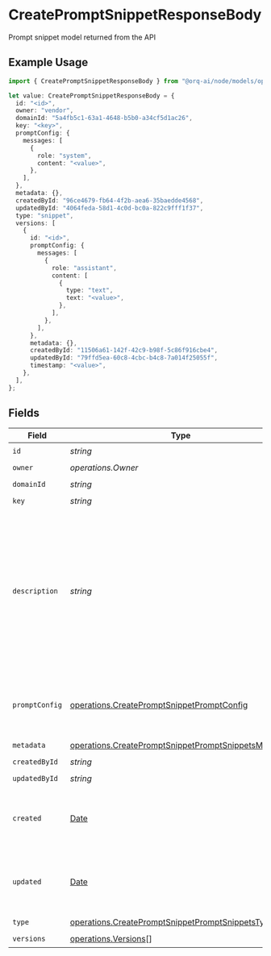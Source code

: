 # CreatePromptSnippetResponseBody

Prompt snippet model returned from the API

## Example Usage

```typescript
import { CreatePromptSnippetResponseBody } from "@orq-ai/node/models/operations";

let value: CreatePromptSnippetResponseBody = {
  id: "<id>",
  owner: "vendor",
  domainId: "5a4fb5c1-63a1-4648-b5b0-a34cf5d1ac26",
  key: "<key>",
  promptConfig: {
    messages: [
      {
        role: "system",
        content: "<value>",
      },
    ],
  },
  metadata: {},
  createdById: "96ce4679-fb64-4f2b-aea6-35baedde4568",
  updatedById: "4064feda-58d1-4c0d-bc0a-822c9fff1f37",
  type: "snippet",
  versions: [
    {
      id: "<id>",
      promptConfig: {
        messages: [
          {
            role: "assistant",
            content: [
              {
                type: "text",
                text: "<value>",
              },
            ],
          },
        ],
      },
      metadata: {},
      createdById: "11506a61-142f-42c9-b98f-5c86f916cbe4",
      updatedById: "79ffd5ea-60c8-4cbc-b4c8-7a014f25055f",
      timestamp: "<value>",
    },
  ],
};
```

## Fields

| Field                                                                                                                                                              | Type                                                                                                                                                               | Required                                                                                                                                                           | Description                                                                                                                                                        |
| ------------------------------------------------------------------------------------------------------------------------------------------------------------------ | ------------------------------------------------------------------------------------------------------------------------------------------------------------------ | ------------------------------------------------------------------------------------------------------------------------------------------------------------------ | ------------------------------------------------------------------------------------------------------------------------------------------------------------------ |
| `id`                                                                                                                                                               | *string*                                                                                                                                                           | :heavy_check_mark:                                                                                                                                                 | N/A                                                                                                                                                                |
| `owner`                                                                                                                                                            | *operations.Owner*                                                                                                                                                 | :heavy_check_mark:                                                                                                                                                 | N/A                                                                                                                                                                |
| `domainId`                                                                                                                                                         | *string*                                                                                                                                                           | :heavy_check_mark:                                                                                                                                                 | N/A                                                                                                                                                                |
| `key`                                                                                                                                                              | *string*                                                                                                                                                           | :heavy_check_mark:                                                                                                                                                 | N/A                                                                                                                                                                |
| `description`                                                                                                                                                      | *string*                                                                                                                                                           | :heavy_minus_sign:                                                                                                                                                 | The prompt snippet’s description, meant to be displayable in the UI. Use this field to optionally store a long form explanation of the prompt for your own purpose |
| `promptConfig`                                                                                                                                                     | [operations.CreatePromptSnippetPromptConfig](../../models/operations/createpromptsnippetpromptconfig.md)                                                           | :heavy_check_mark:                                                                                                                                                 | A list of messages compatible with the openAI schema                                                                                                               |
| `metadata`                                                                                                                                                         | [operations.CreatePromptSnippetPromptSnippetsMetadata](../../models/operations/createpromptsnippetpromptsnippetsmetadata.md)                                       | :heavy_check_mark:                                                                                                                                                 | N/A                                                                                                                                                                |
| `createdById`                                                                                                                                                      | *string*                                                                                                                                                           | :heavy_check_mark:                                                                                                                                                 | N/A                                                                                                                                                                |
| `updatedById`                                                                                                                                                      | *string*                                                                                                                                                           | :heavy_check_mark:                                                                                                                                                 | N/A                                                                                                                                                                |
| `created`                                                                                                                                                          | [Date](https://developer.mozilla.org/en-US/docs/Web/JavaScript/Reference/Global_Objects/Date)                                                                      | :heavy_minus_sign:                                                                                                                                                 | The date and time the resource was created                                                                                                                         |
| `updated`                                                                                                                                                          | [Date](https://developer.mozilla.org/en-US/docs/Web/JavaScript/Reference/Global_Objects/Date)                                                                      | :heavy_minus_sign:                                                                                                                                                 | The date and time the resource was last updated                                                                                                                    |
| `type`                                                                                                                                                             | [operations.CreatePromptSnippetPromptSnippetsType](../../models/operations/createpromptsnippetpromptsnippetstype.md)                                               | :heavy_check_mark:                                                                                                                                                 | N/A                                                                                                                                                                |
| `versions`                                                                                                                                                         | [operations.Versions](../../models/operations/versions.md)[]                                                                                                       | :heavy_check_mark:                                                                                                                                                 | N/A                                                                                                                                                                |